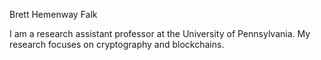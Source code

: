Brett Hemenway Falk

I am a research assistant professor at the University of Pennsylvania.
My research focuses on cryptography and blockchains.
